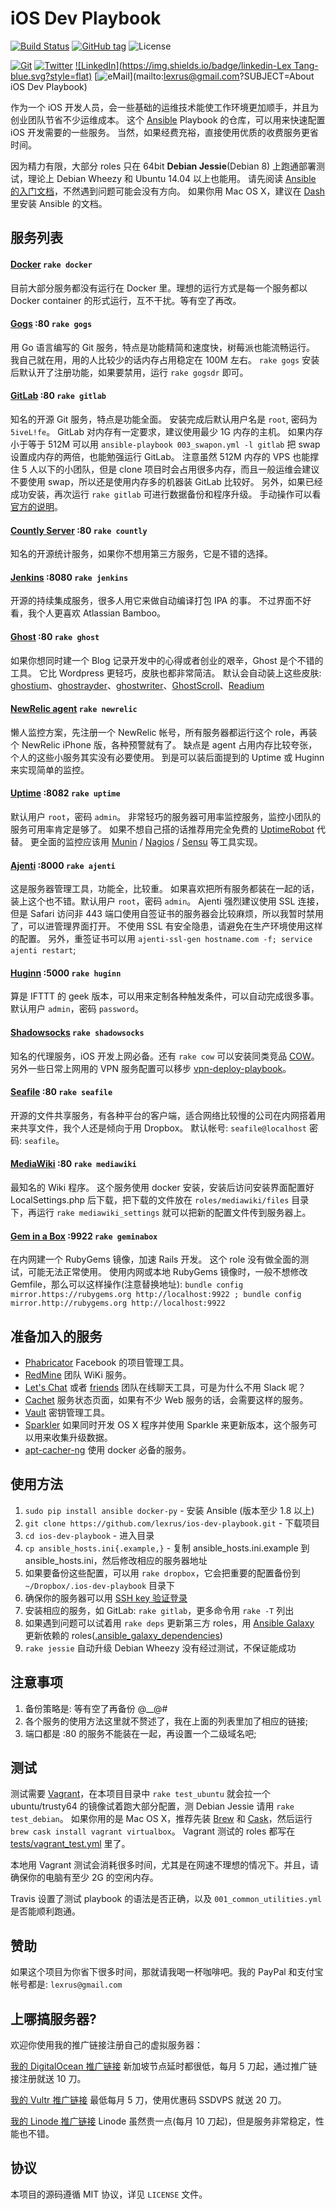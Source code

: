 # iOS Dev Playbook

[![Build Status](https://img.shields.io/travis/lexrus/ios-dev-playbook/master.svg?style=flat)](https://travis-ci.org/lexrus/ios-dev-playbook)
[![GitHub tag](https://img.shields.io/github/tag/lexrus/ios-dev-playbook.svg?style=flat)](https://github.com/lexrus/ios-dev-playbook)
![License](https://img.shields.io/github/license/lexrus/ios-dev-playbook.svg?style=flat)

[![Git](https://img.shields.io/badge/GitHub-lexrus-blue.svg?style=flat)](https://github.com/lexrus)
[![Twitter](https://img.shields.io/badge/twitter-@lexrus-blue.svg?style=flat)](http://twitter.com/lexrus)
[![LinkedIn](https://img.shields.io/badge/linkedin-Lex Tang-blue.svg?style=flat)](https://cn.linkedin.com/in/lexrus/en)
[![eMail](https://img.shields.io/badge/email-lexrus@gmail.com-blue.svg?style=flat)](mailto:lexrus@gmail.com?SUBJECT=About iOS Dev Playbook)

作为一个 iOS 开发人员，会一些基础的运维技术能使工作环境更加顺手，并且为创业团队节省不少运维成本。
这个 [Ansible](http://www.ansible.com) Playbook 的仓库，可以用来快速配置 iOS 开发需要的一些服务。
当然，如果经费充裕，直接使用优质的收费服务更省时间。

因为精力有限，大部分 roles 只在 64bit __Debian Jessie__(Debian 8) 上跑通部署测试，理论上 Debian Wheezy 和 Ubuntu 14.04 以上也能用。
请先阅读 [Ansible 的入门文档](http://docs.ansible.com)，不然遇到问题可能会没有方向。
如果你用 Mac OS X，建议在 [Dash](http://kapeli.com/dash) 里安装 Ansible 的文档。

## 服务列表

#### [Docker](https://docker.com) `rake docker`
目前大部分服务都没有运行在 Docker 里。理想的运行方式是每一个服务都以 Docker container 的形式运行，互不干扰。等有空了再改。

#### [Gogs](http://gogs.io) :80 `rake gogs`
用 Go 语言编写的 Git 服务，特点是功能精简和速度快，树莓派也能流畅运行。
我自己就在用，用的人比较少的话内存占用稳定在 100M 左右。
`rake gogs` 安装后默认开了注册功能，如果要禁用，运行 `rake gogsdr` 即可。

#### [GitLab](https://github.com/gitlabhq/gitlabhq) :80 `rake gitlab`
知名的开源 Git 服务，特点是功能全面。
安装完成后默认用户名是 `root`, 密码为 `5iveL!fe`。
GitLab 对内存有一定要求，建议使用最少 1G 内存的主机。
如果内存小于等于 512M 可以用 `ansible-playbook 003_swapon.yml -l gitlab` 把 swap 设置成内存的两倍，也能勉强运行 GitLab。
注意虽然 512M 内存的 VPS 也能撑住 5 人以下的小团队，但是 clone 项目时会占用很多内存，而且一般运维会建议不要使用 swap，所以还是使用内存多的机器装 GitLab 比较好。
另外，如果已经成功安装，再次运行 `rake gitlab` 可进行数据备份和程序升级。
手动操作可以看[官方的说明](https://gitlab.com/gitlab-org/omnibus-gitlab/blob/master/doc/update.md)。

#### [Countly Server](https://github.com/Countly/countly-server) :80 `rake countly`
知名的开源统计服务，如果你不想用第三方服务，它是不错的选择。

#### [Jenkins](http://jenkins-ci.org) :8080 `rake jenkins`
开源的持续集成服务，很多人用它来做自动编译打包 IPA 的事。
不过界面不好看，我个人更喜欢 Atlassian Bamboo。

#### [Ghost](https://ghost.org/) :80 `rake ghost`
如果你想同时建一个 Blog 记录开发中的心得或者创业的艰辛，Ghost 是个不错的工具。
它比 Wordpress 更轻巧，皮肤也都非常简洁。
默认会自动装上这些皮肤: [ghostium](https://github.com/oswaldoacauan/ghostium)、[ghostrayder](https://github.com/k9ordon/ghostrayder)、[ghostwriter](https://github.com/roryg/ghostwriter)、[GhostScroll](https://github.com/grmmph/GhostScroll)、[Readium](https://github.com/starburst1977/Readium)

#### [NewRelic agent](https://newrelic.com) `rake newrelic`
懒人监控方案，先注册一个 NewRelic 帐号，所有服务器都运行这个 role，再装个 NewRelic iPhone 版，各种预警就有了。
缺点是 agent 占用内存比较夸张，个人的这些小服务其实没有必要使用。
到是可以装后面提到的 Uptime 或 Huginn 来实现简单的监控。

#### [Uptime](http://www.redotheweb.com/uptime/) :8082 `rake uptime`
默认用户 `root`，密码 `admin`。
非常轻巧的服务器可用率监控服务，监控小团队的服务可用率肯定是够了。
如果不想自己搭的话推荐用完全免费的 [UptimeRobot](https://uptimerobot.com) 代替。
更全面的监控应该用 [Munin](http://munin-monitoring.org) / [Nagios](http://www.nagios.org) / [Sensu](http://sensuapp.org) 等工具实现。

#### [Ajenti](http://ajenti.org) :8000 `rake ajenti`
这是服务器管理工具，功能全，比较重。
如果喜欢把所有服务都装在一起的话，装上这个也不错。默认用户 `root`，密码 `admin`。
Ajenti 强烈建议使用 SSL 连接，但是 Safari 访问非 443 端口使用自签证书的服务器会比较麻烦，所以我暂时禁用了，可以进管理界面打开。
不使用 SSL 有安全隐患，请避免在生产环境使用这样的配置。
另外，重签证书可以用 `ajenti-ssl-gen hostname.com -f; service ajenti restart`;

#### [Huginn](https://github.com/cantino/huginn) :5000 `rake huginn`
算是 IFTTT 的 geek 版本，可以用来定制各种触发条件，可以自动完成很多事。
默认用户 `admin`，密码 `password`。

#### [Shadowsocks](https://github.com/clowwindy/shadowsocks) `rake shadowsocks`
知名的代理服务，iOS 开发上网必备。还有 `rake cow` 可以安装同类竞品 [COW](https://github.com/cyfdecyf/cow)。
另外一些日常上网用的 VPN 服务配置可以移步 [vpn-deploy-playbook](https://github.com/lexrus/vpn-deploy-playbook)。

#### [Seafile](http://seafile.com) :80 `rake seafile`
开源的文件共享服务，有各种平台的客户端，适合网络比较慢的公司在内网搭着用来共享文件，我个人还是倾向于用 Dropbox。
默认帐号: `seafile@localhost` 密码: `seafile`。

#### [MediaWiki](http://www.mediawiki.org/) :80 `rake mediawiki`
最知名的 Wiki 程序。
这个服务使用 docker 安装，安装后访问安装界面配置好 LocalSettings.php 后下载，把下载的文件放在 `roles/mediawiki/files` 目录下，再运行 `rake mediawiki_settings` 就可以把新的配置文件传到服务器上。

#### [Gem in a Box](https://github.com/geminabox/geminabox) :9922 `rake geminabox`
在内网建一个 RubyGems 镜像，加速 Rails 开发。
这个 role 没有做全面的测试，可能无法正常使用。
使用内网或本地 RubyGems 镜像时，一般不想修改 Gemfile，那么可以这样操作(注意替换地址): `bundle config mirror.https://rubygems.org http://localhost:9922 ; bundle config mirror.http://rubygems.org http://localhost:9922`

## 准备加入的服务

- [Phabricator](http://phabricator.org) Facebook 的项目管理工具。
- [RedMine](http://www.redmine.org) 团队 WiKi 服务。
- [Let's Chat](http://sdelements.github.io/lets-chat/) 或者 [friends](https://github.com/moose-team/friends) 团队在线聊天工具，可是为什么不用 Slack 呢？
- [Cachet](https://cachethq.io) 服务状态页面，如果有不少 Web 服务的话，会需要这样的服务。
- [Vault](https://github.com/hashicorp/vault) 密钥管理工具。
- [Sparkler](https://github.com/mackuba/sparkler) 如果同时开发 OS X 程序并使用 Sparkle 来更新版本，这个服务可以用来收集升级数据。
- [apt-cacher-ng](https://docs.docker.com/examples/apt-cacher-ng/) 使用 docker 必备的服务。

## 使用方法

1. `sudo pip install ansible docker-py` - 安装 Ansible (版本至少 1.8 以上)
1. `git clone https://github.com/lexrus/ios-dev-playbook.git` - 下载项目
1. `cd ios-dev-playbook` - 进入目录
1. `cp ansible_hosts.ini{.example,}` - 复制 ansible_hosts.ini.example 到 ansible_hosts.ini，然后修改相应的服务器地址
1. 如果要备份这些配置，可以用 `rake dropbox`，它会把重要的配置备份到 `~/Dropbox/.ios-dev-playbook` 目录下
1. 确保你的服务器可以用 [SSH key 验证登录](http://www.debian-administration.org/article/530/SSH_with_authentication_key_instead_of_password)
1. 安装相应的服务，如 GitLab: `rake gitlab`，更多命令用 `rake -T` 列出
1. 如果遇到问题可以试着用 `rake deps` 更新第三方 roles，用 [Ansible Galaxy](https://galaxy.ansible.com) 更新依赖的 roles([.ansible_galaxy_dependencies](https://github.com/lexrus/ios-dev-playbook/blob/master/.ansible_galaxy_dependencies))
1. `rake jessie` 自动升级 Debian Wheezy 没有经过测试，不保证能成功

## 注意事项

1. 备份策略是: 等有空了再备份 @__@#
2. 各个服务的使用方法这里就不赘述了，我在上面的列表里加了相应的链接;
5. 端口都是 :80 的服务不能装在一起，再设置一个二级域名吧;

## 测试

测试需要 [Vagrant](https://www.vagrantup.com/)，在本项目目录中 `rake test_ubuntu` 就会拉一个 ubuntu/trusty64 的镜像试着跑大部分配置，测 Debian Jessie 请用 `rake test_debian`。
如果你用的是 Mac OS X，推荐先装 [Brew](http://brew.sh) 和 [Cask](http://caskroom.io)，然后运行 `brew cask install vagrant virtualbox`。
Vagrant 测试的 roles 都写在 [tests/vagrant_test.yml](https://github.com/lexrus/ios-dev-playbook/blob/master/tests/vagrant_test.yml) 里了。

本地用 Vagrant 测试会消耗很多时间，尤其是在网速不理想的情况下。并且，请确保你的电脑有至少 2G 的空闲内存。

Travis 设置了测试 playbook 的语法是否正确，以及 `001_common_utilities.yml` 是否能顺利跑通。


## 赞助

如果这个项目为你省下很多时间，那就请我喝一杯咖啡吧。我的 PayPal 和支付宝帐号都是: `lexrus@gmail.com`


## 上哪搞服务器?

欢迎你使用我的推广链接注册自己的虚拟服务器：

[我的 DigitalOcean 推广链接](https://www.digitalocean.com/?refcode=3eb5cf371fc9) 新加坡节点延时都很低，每月 5 刀起，通过推广链接注册就送 10 刀。

[我的 Vultr 推广链接](http://www.vultr.com/?ref=6822054) 最低每月 5 刀，使用优惠码 SSDVPS 就送 20 刀。

[我的 Linode 推广链接](http://www.linode.com/?r=9f144941e797d495a10c2841c3137ce1acde5f15) Linode 虽然贵一点(每月 10 刀起)，但是服务非常稳定，性能也不错。


## 协议

本项目的源码遵循 MIT 协议，详见 `LICENSE` 文件。
